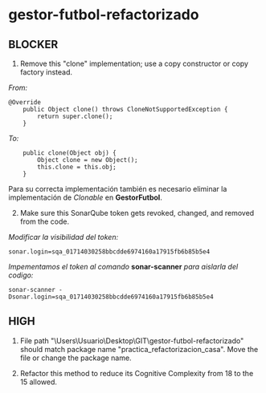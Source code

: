 # gestor-futbol-refactorizado

## BLOCKER

1. Remove this "clone" implementation; use a copy constructor or copy factory instead.

*From:*
```
@Override
    public Object clone() throws CloneNotSupportedException {
        return super.clone();
    }
```
*To:*
```
    public clone(Object obj) {
        Object clone = new Object();
        this.clone = this.obj;
    }
```
Para su correcta implementación también es necesario eliminar la implementación de *Clonable* en **GestorFutbol**.

2. Make sure this SonarQube token gets revoked, changed, and removed from the code.

*Modificar la visibilidad del token:*
```
sonar.login=sqa_01714030258bbcdde6974160a17915fb6b85b5e4
```

*Impementamos el token al comando* **sonar-scanner** *para aislarla del codigo:*

```
sonar-scanner -Dsonar.login=sqa_01714030258bbcdde6974160a17915fb6b85b5e4
```

## HIGH

1. File path "\Users\Usuario\Desktop\GIT\gestor-futbol-refactorizado" should match package name "practica_refactorizacion_casa". Move the file or change the package name.




2. Refactor this method to reduce its Cognitive Complexity from 18 to the 15 allowed.
